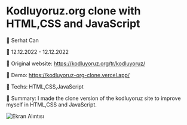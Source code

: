 # Kodluyoruz.org clone with HTML,CSS and JavaScript

🔵 Serhat Can

🔵 12.12.2022 - 12.12.2022


🔵 Original website: https://kodluyoruz.org/tr/kodluyoruz/

🔵 Demo: https://kodluyoruz-org-clone.vercel.app/


🔵 Techs: HTML,CSS,JavaScript

🔵 Summary: I made the clone version of the kodluyoruz site to improve myself in HTML,CSS and JavaScript.

![Ekran Alıntısı](https://user-images.githubusercontent.com/85739464/196008631-764bc5cb-4ae8-4cf0-8fa6-c43bb3a10c2f.PNG)

